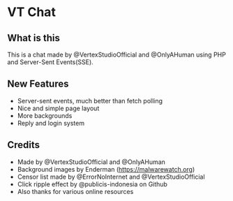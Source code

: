 # VT Chat
## What is this
This is a chat made by @VertexStudioOfficial and @OnlyAHuman using PHP and Server-Sent Events(SSE).
## New Features
- Server-sent events, much better than fetch polling
- Nice and simple page layout
- More backgrounds
- Reply and login system
## Credits
- Made by @VertexStudioOfficial and @OnlyAHuman
- Background images by Enderman (https://malwarewatch.org)
- Censor list made by @ErrorNoInternet and @VertexStudioOfficial
- Click ripple effect by @publicis-indonesia on Github
- Also thanks for various online resources